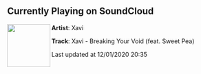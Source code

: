 ## Currently Playing on SoundCloud

[<img align="left" width="100" src="https://i1.sndcdn.com/artworks-gtmnsU82nPMi5epS-ogTGVQ-t50x50.jpg">](https://soundcloud.com/xavimakesmusic/xavi-breaking-your-void-feat-sweet-pea)

**Artist**: Xavi 

**Track**: Xavi - Breaking Your Void (feat. Sweet Pea)

Last updated at 12/01/2020 20:35
